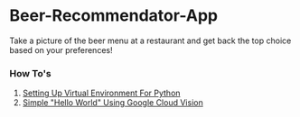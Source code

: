 # Beer-Recommendator-App
Take a picture of the beer menu at a restaurant and get back the top choice based on your preferences!

### How To's

1. [Setting Up Virtual Environment For Python](https://cloud.google.com/python/setup)
2. [Simple "Hello World" Using Google Cloud Vision](https://cloud.google.com/vision/docs/quickstart-client-libraries#client-libraries-install-python)
